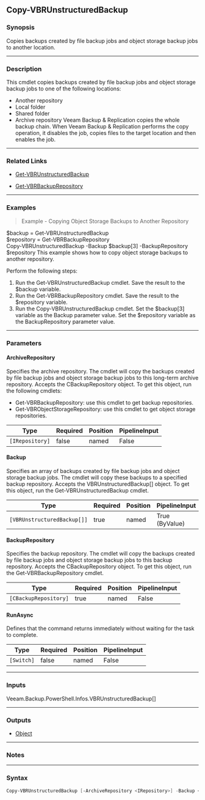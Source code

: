 Copy-VBRUnstructuredBackup
--------------------------

### Synopsis
Copies backups created by file backup jobs and object storage backup jobs to another location.

---

### Description

This cmdlet copies backups created by file backup jobs and object storage backup jobs to one of the following locations:
- Another repository
- Local folder
- Shared folder
- Archive repository
Veeam Backup & Replication copies the whole backup chain. When Veeam Backup & Replication performs the copy operation, it disables the job, copies files to the target location and then enables the job.

---

### Related Links
* [Get-VBRUnstructuredBackup](Get-VBRUnstructuredBackup)

* [Get-VBRBackupRepository](Get-VBRBackupRepository)

---

### Examples
> Example - Copying Object Storage Backups to Another Repository

$backup = Get-VBRUnstructuredBackup     
$repository = Get-VBRBackupRepository           
Copy-VBRUnstructuredBackup -Backup $backup[3] -BackupRepository $repository
This example shows how to copy object storage backups to another repository.

Perform the following steps:
1. Run the Get-VBRUnstructuredBackup cmdlet. Save the result to the $backup variable.
2. Run the Get-VBRBackupRepository cmdlet. Save the result to the $repository variable.
3. Run the Copy-VBRUnstructuredBackup cmdlet. Set the $backup[3] variable as the Backup parameter value. Set the $repository variable as the BackupRepository parameter value.

---

### Parameters
#### **ArchiveRepository**
Specifies the archive repository. The cmdlet will copy the backups created by file backup jobs and object storage backup jobs to this long-term archive repository. Accepts the CBackupRepository object.  To get this object, run the following cmdlets:
* Get-VBRBackupRepository: use this cmdlet to get backup repositories.
* Get-VBRObjectStorageRepository: use this cmdlet to get object storage repositories.

|Type           |Required|Position|PipelineInput|
|---------------|--------|--------|-------------|
|`[IRepository]`|false   |named   |False        |

#### **Backup**
Specifies an array of backups created by file backup jobs and object storage backup jobs. The cmdlet will copy these backups to a specified backup repository.
Accepts the VBRUnstructuredBackup[] object.  To get this object, run the Get-VBRUnstructuredBackup cmdlet.

|Type                       |Required|Position|PipelineInput |
|---------------------------|--------|--------|--------------|
|`[VBRUnstructuredBackup[]]`|true    |named   |True (ByValue)|

#### **BackupRepository**
Specifies the backup repository. The cmdlet will copy the backups created by file backup jobs and object storage backup jobs to this backup repository.
Accepts the CBackupRepository object. To get this object, run the Get-VBRBackupRepository cmdlet.

|Type                 |Required|Position|PipelineInput|
|---------------------|--------|--------|-------------|
|`[CBackupRepository]`|true    |named   |False        |

#### **RunAsync**
Defines that the command returns immediately without waiting for the task to complete.

|Type      |Required|Position|PipelineInput|
|----------|--------|--------|-------------|
|`[Switch]`|false   |named   |False        |

---

### Inputs
Veeam.Backup.PowerShell.Infos.VBRUnstructuredBackup[]

---

### Outputs
* [Object](https://learn.microsoft.com/en-us/dotnet/api/System.Object)

---

### Notes

---

### Syntax
```PowerShell
Copy-VBRUnstructuredBackup [-ArchiveRepository <IRepository>] -Backup <VBRUnstructuredBackup[]> -BackupRepository <CBackupRepository> [-RunAsync] [<CommonParameters>]
```
